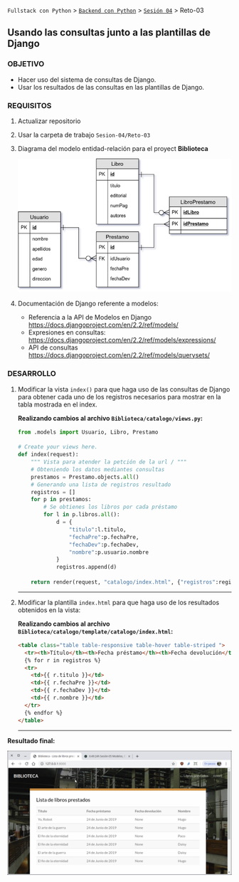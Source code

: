 `Fullstack con Python` > [`Backend con Python`](../../Readme.md) > [`Sesión 04`](../Readme.md) > Reto-03
## Usando las consultas junto a las plantillas de Django

### OBJETIVO
- Hacer uso del sistema de consultas de Django.
- Usar los resultados de las consultas en las plantillas de Django.

### REQUISITOS
1. Actualizar repositorio
1. Usar la carpeta de trabajo `Sesion-04/Reto-03`
1. Diagrama del modelo entidad-relación para el proyect __Biblioteca__

   ![Modelo entidad-relación para Biblioteca](modelo-entidad-relacion.jpg)

1. Documentación de Django referente a modelos:
   - Referencia a la API de Modelos en Django https://docs.djangoproject.com/en/2.2/ref/models/
   - Expresiones en consultas: https://docs.djangoproject.com/en/2.2/ref/models/expressions/
   - API de consultas https://docs.djangoproject.com/en/2.2/ref/models/querysets/

### DESARROLLO
1. Modificar la vista `index()` para que haga uso de las consultas de Django para obtener cada uno de los registros necesarios para mostrar en la tabla mostrada en el index.

   __Realizando cambios al archivo `Biblioteca/catalogo/views.py`:__
   ```python
   from .models import Usuario, Libro, Prestamo

   # Create your views here.
   def index(request):
       """ Vista para atender la petción de la url / """
       # Obteniendo los datos mediantes consultas
       prestamos = Prestamo.objects.all()
       # Generando una lista de registros resultado
       registros = []
       for p in prestamos:
           # Se obtienes los libros por cada préstamo
           for l in p.libros.all():
               d = {
                   "titulo":l.titulo,
                   "fechaPre":p.fechaPre,
                   "fechaDev":p.fechaDev,
                   "nombre":p.usuario.nombre
               }
               registros.append(d)

       return render(request, "catalogo/index.html", {"registros":registros})
   ```
   ***

1. Modificar la plantilla `index.html` para que haga uso de los resultados obtenidos en la vista:

   __Realizando cambios al archivo `Biblioteca/catalogo/template/catalogo/index.html`:__
   ```html
   <table class="table table-responsive table-hover table-striped ">
     <tr><th>Título</th><th>Fecha préstamo</th><th>Fecha devolución</th><th>Nombre</th></tr>
     {% for r in registros %}
     <tr>
       <td>{{ r.titulo }}</td>
       <td>{{ r.fechaPre }}</td>
       <td>{{ r.fechaDev }}</td>
       <td>{{ r.nombre }}</td>
     </tr>
     {% endfor %}
   </table>
   ```
   ***

__Resultado final:__

![Index dinámico](assets/index-01.png)
